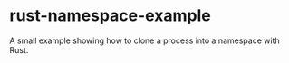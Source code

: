 # rust-namespace-example
A small example showing how to clone a process into a namespace with Rust.
